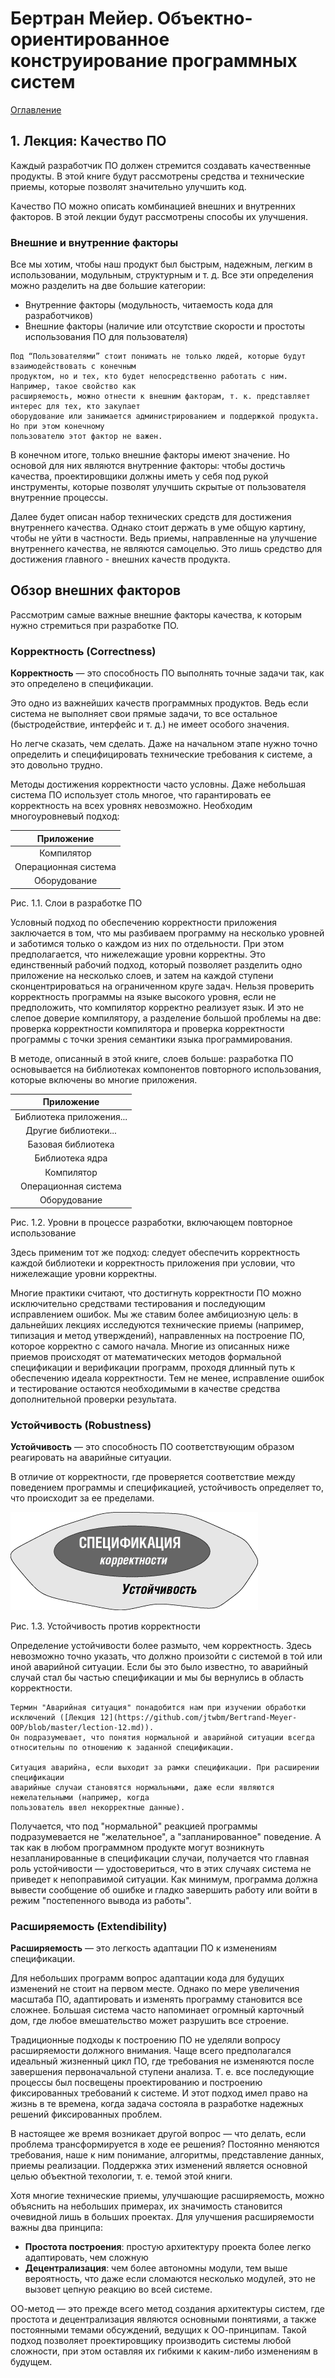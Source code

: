 # Бертран Мейер. Объектно-ориентированное конструирование программных систем

[Оглавление](https://github.com/jtwbm/Bertrand-Meyer-OOP/blob/master/contents.md)

## 1. Лекция: Качество ПО

Каждый разработчик ПО должен стремится создавать качественные продукты. В этой книге будут рассмотрены средства и технические приемы, которые позволят значительно улучшить код. 

Качество ПО можно описать комбинацией внешних и внутренних факторов. В этой лекции будут рассмотрены способы их улучшения.

### Внешние и внутренние факторы

Все мы хотим, чтобы наш продукт был быстрым, надежным, легким в использовании, модульным, структурным и т. д. Все эти определения можно разделить на две большие категории:

- Внутренние факторы (модульность, читаемость кода для разработчиков)
- Внешние факторы (наличие или отсутствие скорости и простоты использования ПО для пользователя)

```no-highlight
Под “Пользователями” стоит понимать не только людей, которые будут взаимодействовать с конечным 
продуктом, но и тех, кто будет непосредственно работать с ним. Например, такое свойство как 
расширяемость, можно отнести к внешним факторам, т. к. представляет интерес для тех, кто закупает 
оборудование или занимается администрированием и поддержкой продукта. Но при этом конечному 
пользователю этот фактор не важен.
```

В конечном итоге, только внешние факторы имеют значение. Но основой для них являются внутренние факторы: чтобы достичь качества, проектировщики должны иметь у себя под рукой инструменты, которые позволят улучшить скрытые от пользователя внутренние процессы.

Далее будет описан набор технических средств для достижения внутреннего качества. Однако стоит держать в уме общую картину, чтобы не уйти в частности. Ведь приемы, направленные на улучшение внутреннего качества, не являются самоцелью. Это лишь средство для достижения главного - внешних качеств продукта.

## Обзор внешних факторов

Рассмотрим самые важные внешние факторы качества, к которым нужно стремиться при разработке ПО.

### Корректность (Correctness)

**Корректность** &mdash; это способность ПО выполнять точные задачи так, как это определено в спецификации.

Это одно из важнейших качеств программных продуктов. Ведь если система не выполняет свои прямые задачи, то все остальное (быстродействие, интерфейс и т. д.) не имеет особого значения.

Но легче сказать, чем сделать. Даже на начальном этапе нужно точно определить и специфицировать технические требования к системе, а это довольно трудно.

Методы достижения корректности часто условны. Даже небольшая система ПО использует столь многое, что гарантировать ее корректность на всех уровнях невозможно. Необходим многоуровневый подход:

|      Приложение      	|
|:--------------------:	|
|      Компилятор      	|
| Операционная система 	|
|     Оборудование     	|

Рис. 1.1. Слои в разработке ПО

Условный подход по обеспечению корректности приложения заключается в том, что мы разбиваем программу на несколько уровней и заботимся только о каждом из них по отдельности. При этом предполагается, что нижележащие уровни корректны. Это единственный рабочий подход, который позволяет разделить одно приложение на несколько слоев, и затем на каждой ступени сконцентрироваться на ограниченном круге задач. Нельзя проверить корректность программы на языке высокого уровня, если не предположить, что компилятор корректно реализует язык. И это не слепое доверие компилятору, а разделение большой проблемы на две: проверка корректности компилятора и проверка корректности программы с точки зрения семантики языка программирования.

В методе, описанный в этой книге, слоев больше: разработка ПО основывается на библиотеках компонентов повторного использования, которые включены во многие приложения.

|        Приложение        	|
|:------------------------:	|
| Библиотека приложения... 	|
|   Другие библиотеки...   	|
|    Базовая библиотека    	|
|      Библиотека ядра     	|
|        Компилятор        	|
|   Операционная система   	|
|       Оборудование       	|

Рис. 1.2. Уровни в процессе разработки, включающем повторное использование

Здесь применим тот же подход: следует обеспечить корректность каждой библиотеки и корректность приложения при условии, что нижележащие уровни корректны.

Многие практики считают, что достигнуть корректности ПО можно исключительно средствами тестирования и последующим исправлением ошибок. Мы же ставим более амбициозную цель: в дальнейших лекциях исследуются технические приемы (например, типизация и метод утверждений), направленных на построение ПО, которое корректно с самого начала. Многие из описанных ниже приемов происходят от математических методов формальной спецификации и верификации программ, проходя длинный путь к обеспечению идеала корректности. Тем не менее, исправление ошибок и тестирование остаются необходимыми в качестве средства дополнительной проверки результата.

### Устойчивость (Robustness)

**Устойчивость** &mdash; это способность ПО соответствующим образом реагировать на аварийные ситуации.

В отличие от корректности, где проверяется соответствие между поведением программы и спецификацией, устойчивость определяет то, что происходит за ее пределами.

![Robustness](/img/lection1/robustness.png)

Рис. 1.3. Устойчивость против корректности

Определение устойчивости более размыто, чем корректность. Здесь невозможно точно указать, что должно произойти с системой в той или иной аварийной ситуации. Если бы это было известно, то аварийный случай стал бы частью спецификации и мы бы вернулись в область корректности.

```no-highlight
Термин "Аварийная ситуация" понадобится нам при изучении обработки исключений ([Лекция 12](https://github.com/jtwbm/Bertrand-Meyer-OOP/blob/master/lection-12.md)). 
Он подразумевает, что понятия нормальной и аварийной ситуации всегда 
относительны по отношению к заданной спецификации. 

Ситуация аварийна, если выходит за рамки спецификации. При расширении спецификации 
аварийные случаи становятся нормальными, даже если являются нежелательными (например, когда 
пользователь ввел некорректные данные).
```

Получается, что под "нормальной" реакцией программы подразумевается не "желательное", а "запланированное" поведение. А так как в любом программном продукте могут возникнуть незапланированные в спецификации случаи, получается что главная роль устойчивости &mdash; удостовериться, что в этих случаях система не приведет к непоправимой ситуации. Как минимум, программа должна вывести сообщение об ошибке и гладко завершить работу или войти в режим "постепенного вывода из работы".

### Расширяемость (Extendibility)

**Расширяемость** &mdash; это легкость адаптации ПО к изменениям спецификации.

Для небольших программ вопрос адаптации кода для будущих изменений не стоит на первом месте. Однако по мере увеличения масштаба ПО, адаптировать и изменять программу становится все сложнее. Большая система часто напоминает огромный карточный дом, где любое вмешательство может разрушить все строение.

Традиционные подходы к построению ПО не уделяли вопросу расширяемости должного внимания. Чаще всего предполагался идеальный жизненный цикл ПО, где требования не изменяются после завершения первоначальной ступени анализа. Т. е. все последующие процессы был посвещены проектированию и построению фиксированных требований к системе. И этот подход имел право на жизнь в те времена, когда задача состояла в разработке надежных решений фиксированных проблем.

В настоящее же время возникает другой вопрос &mdash; что делать, если проблема трансформируется в ходе ее решения? Постоянно меняются требования, наше к ним понимание, алгоритмы, представление данных, приемы реализации. Поддержка этих изменений является основной целью объектной техологии, т. е. темой этой книги.

Хотя многие технические приемы, улучшающие расширяемость, можно объяснить на небольших примерах, их значимость становится очевидной лишь в больших проектах. Для улучшения расширяемости важны два принципа:

- **Простота построения**: простую архитектуру проекта более легко адаптировать, чем сложную
- **Децентрализация**: чем более автономны модули, тем выше вероятность, что даже если сломаются несколько модулей, это не вызовет цепную реакцию во всей системе.

ОО-метод &mdash; это прежде всего метод создания архитектуры систем, где простота и децентрализация являются основными понятиями, а также постоянными темами обсуждений, ведущих к ОО-принципам. Такой подход позволяет проектировщику производить системы любой сложности, при этом оставляя их гибкими к каким-либо изменениям в будущем.